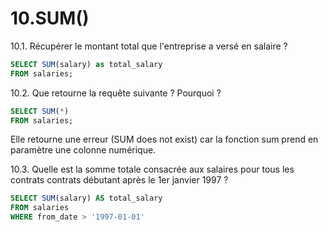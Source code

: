 # 10.SUM()
10.1. Récupérer le montant total que l'entreprise a versé en salaire ?
```sql
SELECT SUM(salary) as total_salary
FROM salaries;
```
10.2. Que retourne la requête suivante ? Pourquoi ?
```sql
SELECT SUM(*)
FROM salaries;
```
Elle retourne une erreur (SUM  does not exist) car la fonction sum prend en paramètre une colonne numérique.

10.3.  Quelle est la somme totale consacrée aux salaires pour tous les contrats contrats débutant après le 1er janvier 1997 ?
```sql
SELECT SUM(salary) AS total_salary
FROM salaries
WHERE from_date > '1997-01-01'
```
